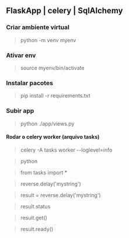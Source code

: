 ## FlaskApp | celery | SqlAlchemy

### Criar ambiente virtual
> python -m venv myenv
### Ativar env
> source myenv/bin/activate
### Instalar pacotes
> pip install -r requirements.txt
### Subir app
> python ./app/views.py

#### Rodar o celery worker (arquivo tasks)
> celery -A tasks worker --loglevel=info

> python

> from tasks import *

> reverse.delay('mystring')

> result = reverse.delay('mystring')

> result.status

> result.get()

> result.ready()
